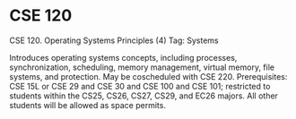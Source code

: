 # CSE 120

CSE 120. Operating Systems Principles (4) Tag: Systems

Introduces operating systems concepts, including processes, synchronization, scheduling, memory management, virtual memory, file systems, and protection. May be coscheduled with CSE 220. Prerequisites: CSE 15L or CSE 29 and CSE 30 and CSE 100 and CSE 101; restricted to students within the CS25, CS26, CS27, CS29, and EC26 majors. All other students will be allowed as space permits.